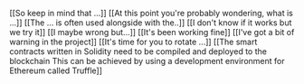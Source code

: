 [[So keep in mind that ...]]
[[At this point you're probably wondering, what is ...]]
[[The ... is often used alongside with the..]]
[[I don't know if it works but we try it]]
[[I maybe wrong but...]]
[[It's been working fine]]
[[I've got a bit of warning in the project]]
[[It's time for you to rotate ...]]
 [[The smart contracts written in Solidity need to be compiled and deployed to the blockchain This can be achieved by using a development environment for Ethereum called Truffle]]